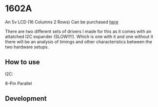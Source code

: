 # 1602A
An 5v LCD (16 Columns 2 Rows) 
Can be purchased [here](https://www.sparkfun.com/ultrasonic-distance-https://www.amazon.com/Freenove-Display-Compatible-Arduino-Raspberry/dp/B0B76Z83Y4/ref=sr_1_1_sspa?dib=eyJ2IjoiMSJ9.aTvNSmlHQckl0fz4n9O8QLl4_SumYKgWIQKwET0lv2iN72jDcmdoks1qqk425FIUfsnu3chpW6l-yx0aUQvKsqye-OS6pwDHZlePGdMA4ueAVi56uzACZC818UM-5sVeysI3320mJtDfka_kaSoIUAPEZjTFl2-665hcmClep9zuCP8xutXWa8arWnhPD8eXZTkMAGl4FX_7qnEn2MrFuj2Kq1rYGMXfoKnGYZyhGyk.ekNolfKa0_2m2OG23S-zhyLqcDRyHpzjpqCzOevpt6U&dib_tag=se&keywords=1602A&qid=1744238717&sr=8-1-spons&sp_csd=d2lkZ2V0TmFtZT1zcF9hdGY&th=1-hc-sr04.html)

There are two different sets of drivers I made for this as it comes with an attatched I2C expander (SLOW!!!!). Which is one with it and one without it there will be an analysis of timings and other characteristics between the two hardware setups.

## How to use

I2C:

8-Pin Parallel


## Development 

